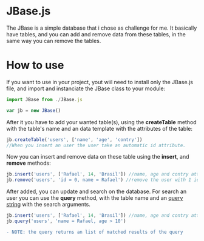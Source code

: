 # JBase.js 
The JBase is a simple database that i chose as challenge for me. 
It basically have tables, and you can add and remove data from these tables, in the same way you can remove the tables.

# How to use
If you want to use in your project, yout wiil need to install only the JBase.js file, and import and instanciate the JBase class to your module:

```javascript
import JBase from ./JBase.js

var jb = new JBase()
```

After it you have to add your wanted table(s), using the **createTable** method with the table's name and an data template with the attributes of the table:

```javascript
jb.createTable('users', ['name', 'age', 'contry'])
//When you insert an user the user take an automatic id attribute.
```

Now you can insert and remove data on these table using the **insert**, and **remove** methods:

```javascript
jb.insert('users', ['Rafael', 14, 'Brasil']) //name, age and contry attributes of the new user
jb.remove('users', 'id = 0, name = Rafael') //remove the user with 1 id and with Rafael name, using an query string
```

After added, you can update and search on the database.
For search an user you can use the **query** method, with the table name and an [query string](#query-string) with the search arguments.

```javascript
jb.insert('users', ['Rafael', 14, 'Brasil']) //name, age and contry attributes of the new user
jb.query('users', 'name = Rafael, age > 10')
```
```diff
- NOTE: the query returns an list of matched results of the query
```